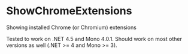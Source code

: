 # ShowChromeExtensions
Showing installed Chrome (or Chromium) extensions

Tested to work on .NET 4.5 and Mono 4.0.1. Should work on most other versions as well (.NET >= 4 and Mono >= 3).
